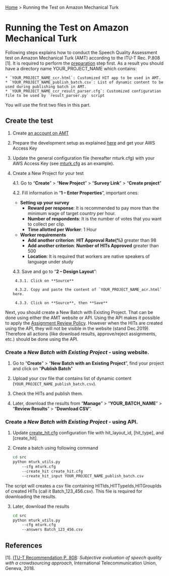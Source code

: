 [Home](../README.md) > Running the Test on Amazon Mechanical Turk

# Running the Test on Amazon Mechanical Turk

Following steps explains how to conduct the Speech Quality Assessment test on Amazon Mechanical Turk (AMT) according to
the ITU-T Rec. P.808 [1]. 
It is required to perform the [preparation](preparation.md) step first. 
As a result you should have a directory name YOUR_PROJECT_NAME which contains:
 
    * `YOUR_PROJECT_NAME_ccr.html`: Customized HIT app to be used in AMT.
    * `YOUR_PROJECT_NAME_publish_batch.csv`: List of dynamic content to be used during publishing batch in AMT.
    * `YOUR_PROJECT_NAME_ccr_result_parser.cfg`: Customized configuration file to be used by `result_parser.py` script    
    
You will use the first two files in this part.


## Create the test
1. Create [an account on AMT](https://requester.mturk.com/create/projects/new)

1. Prepare the development setup as explained [here](https://requester.mturk.com/developer) and get your AWS Access Key

1. Update the general configuration file (hereafter mturk.cfg) with your AWS Access Key (see [mturk.cfg](../src/configurations/mturk.cfg) as an example).

1. Create a New Project for your test
  
    4.1. Go to “**Create**” > “**New Project**” > “**Survey Link**” > “**Create project**”

    4.2. Fill information in “**1 – Enter Properties**”, important ones:

    * **Setting up your survey**
       * **Reward per response**: It is recommended to pay more than the minimum wage of target country per hour. 
        * **Number of respondents**: It is the number of votes that you want to collect per clip.
        * **Time allotted per Worker**: 1 Hour
    * **Worker requirements**
        * **Add another criterion**: **HIT Approval Rate(%)** greater than 98
         * **Add another criterion**: **Number of HITs Approved** greater than 500
         * **Location**: It is required that workers are native speakers of language under study

    4.3. Save and go to “**2 – Design Layout**”:

        4.3.1. Click on **Source**
        
        4.3.2. Copy and paste the content of `YOUR_PROJECT_NAME_acr.html` here.
        
        4.3.3. Click on **Source**, then **Save**
     
Next, you should create a New Batch with Existing Project. 
That can be done using either the AMT website or API. 
Using the API makes it possible to apply the [Assignment Review Policy](https://docs.aws.amazon.com/AWSMechTurk/latest/AWSMturkAPI/ApiReference_AssignmentReviewPolicies.html).
However when the HITs are created using the API, they will not be visible in the website (stand Dec.2019). Therefore 
all actions (like download results, approve/reject assignments, etc.) should be done using the API.

### Create a _New Batch with Existing Project_ - using website.

1. Go to “**Create**” > “**New Batch with an Existing Project**”, find your project and click on "**Publish Batch**" 

1. Upload your csv file that contains list of dynamic content (`YOUR_PROJECT_NAME_publish_batch.csv`).

1. Check the HITs and publish them.

1. Later, download the results from “**Manage**” > “**YOUR_BATCH_NAME**” > “**Review Results**” > “**Download CSV**”. 

### Create a _New Batch with Existing Project_ - using API.

1. Update [create_hit.cfg](../src/configurations/create_hit.cfg) configuration file with hit_layout_id, [hit_type], and [create_hit].

1. Create a batch using following command

    ```bash
    cd src
    python mturk_utils.py 
        --cfg mturk.cfg
        --create_hit create_hit.cfg
        --create_hit_input YOUR_PROJECT_NAME_publish_batch.csv
    ```
    
The script will creates a csv file containing HITIds,HITTypeIds,HITGroupIds of created HITs (call it Batch_123_456.csv).
This file is required for downloading the results.
        
3. Later, download the results
    ```bash
    cd src
    python mturk_utils.py 
        --cfg mturk.cfg
        --answers Batch_123_456.csv
    ```
 
## References
[1]. [ITU-T Recommendation P. 808](https://www.itu.int/rec/T-REC-P.808/en): _Subjective evaluation of speech quality with a crowdsourcing approach_, International Telecommunication Union, Geneva, 2018.
   